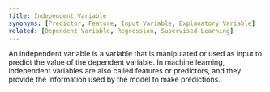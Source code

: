 ```yaml
---
title: Independent Variable
synonyms: [Predictor, Feature, Input Variable, Explanatory Variable]
related: [Dependent Variable, Regression, Supervised Learning]
---
```

An independent variable is a variable that is manipulated or used as input to predict the value of the dependent variable. In machine learning, independent variables are also called features or predictors, and they provide the information used by the model to make predictions. 